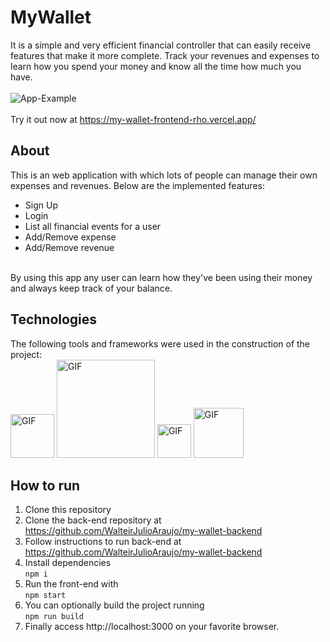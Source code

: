 # **MyWallet**
It is a simple and very efficient financial controller that can easily receive features that make it more complete. Track your revenues and expenses to learn how you spend your money and know all the time how much you have.
</br>
</br>
<img src="https://i.ibb.co/pz60M2v/App-Example.jpg" alt="App-Example">
</br>
</br>
Try it out now at https://my-wallet-frontend-rho.vercel.app/


## **About**
This is an web application with which lots of people can manage their own expenses and revenues. Below are the implemented features:

- Sign Up
- Login
- List all financial events for a user
- Add/Remove expense
- Add/Remove revenue
</br>
By using this app any user can learn how they've been using their money and always keep track of your balance.
<br/>

## **Technologies**
The following tools and frameworks were used in the construction of the project:<br/>
<img  alt="GIF" src="https://img.shields.io/badge/React-20232A?style=for-the-badge&logo=react&logoColor=61DAFB" width="70px" />
<img  alt="GIF" src="https://img.shields.io/badge/styled--components-DB7093?style=for-the-badge&logo=styled-components&logoColor=white" width="157px" />
<img  alt="GIF" src="https://camo.githubusercontent.com/02621d023c99135970b1abbfe932b6a6a0b2e42aaebedae5f8299fd88d9ce029/68747470733a2f2f696d672e736869656c64732e696f2f62616467652f6178696f732532302d2532333230323332612e7376673f267374796c653d666f722d7468652d626164676526636f6c6f723d696e666f726d6174696f6e616c" width="54px" />
<img  alt="GIF" src="https://img.shields.io/badge/Vercel-000000?style=for-the-badge&logo=vercel&logoColor=white" width="80px" />

## **How to run**
1. Clone this repository
2. Clone the back-end repository at https://github.com/WalteirJulioAraujo/my-wallet-backend
3. Follow instructions to run back-end at https://github.com/WalteirJulioAraujo/my-wallet-backend
4. Install dependencies </br>
`npm i`
5. Run the front-end with </br>
`npm start`
6. You can optionally build the project running </br>
`npm run build`
7. Finally access http://localhost:3000 on your favorite browser.
